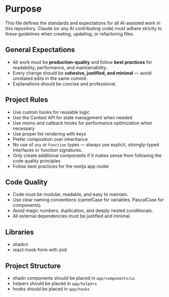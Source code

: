 # Purpose

This file defines the standards and expectations for all AI-assisted work in this repository.
Claude (or any AI contributing code) must adhere strictly to these guidelines when creating, updating, or refactoring files.

## General Expectations

- All work must be **production-quality** and follow **best practices** for readability, performance, and maintainability..
- Every change should be **cohesive, justified, and minimal** — avoid unrelated edits in the same commit.
- Explanations should be concise and professional.

## Project Rules

- Use custom hooks for reusable logic
- Use the Context API for state management when needed
- Use memo and callback hooks for performance optimization when necessary
- Use proper list rendering with keys
- Prefer composition over inheritance
- No use of `any` or `Function` types — always use explicit, strongly-typed interfaces or function signatures.
- Only create additional components if it makes sense from following the code quality principles
- Follow best practices for the nextjs app router

## Code Quality

- Code must be modular, readable, and easy to maintain.
- Use clear naming conventions (camelCase for variables, PascalCase for components).
- Avoid magic numbers, duplication, and deeply nested conditionals.
- All external dependencies must be justified and minimal.

## Libraries

- shadcn
- react-hook-form with zod

## Project Structure

- shadn components should be placed in `app/components/ui`
- helpers should be placed in `app/helpers`
- hooks should be placed in `app/hooks`
